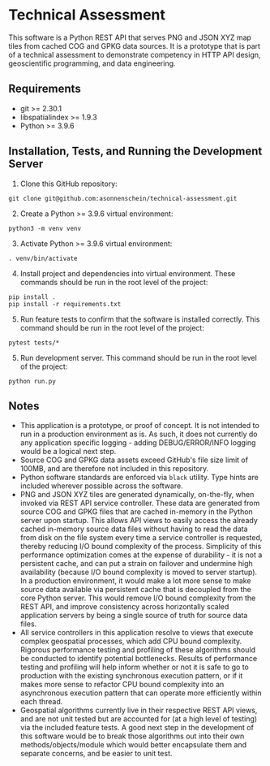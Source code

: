 # Technical Assessment
This software is a Python REST API that serves PNG and JSON XYZ map tiles from cached COG and GPKG data sources.  It is a prototype that is part of a technical assessment to demonstrate competency in HTTP API design, geoscientific programming, and data engineering.

## Requirements
- git >= 2.30.1
- libspatialindex >= 1.9.3
- Python >= 3.9.6

## Installation, Tests, and Running the Development Server
1. Clone this GitHub repository:
```
git clone git@github.com:asonnenschein/technical-assessment.git
```

2. Create a Python >= 3.9.6 virtual environment:
```
python3 -m venv venv
```

3. Activate Python >= 3.9.6 virtual environment:
```
. venv/bin/activate
```

4. Install project and dependencies into virtual environment.  These commands should be run in the root level of the project:
```
pip install .
pip install -r requirements.txt
```

5. Run feature tests to confirm that the software is installed correctly.  This command should be run in the root level of the project:
```
pytest tests/*
```

5. Run development server.  This command should be run in the root level of the project:
```
python run.py
```

## Notes
- This application is a prototype, or proof of concept.  It is not intended to run in a production environment as is.  As such, it does not currently do any application specific logging - adding DEBUG/ERROR/INFO logging would be a logical next step.
- Source COG and GPKG data assets exceed GitHub's file size limit of 100MB, and are therefore not included in this repository.
- Python software standards are enforced via `black` utility.  Type hints are included wherever possible across the software.
- PNG and JSON XYZ tiles are generated dynamically, on-the-fly, when invoked via REST API service controller.  These data are generated from source COG and GPKG files that are cached in-memory in the Python server upon startup.  This allows API views to easily access the already cached in-memory source data files without having to read the data from disk on the file system every time a service controller is requested, thereby reducing I/O bound complexity of the process.  Simplicity of this performance optimization comes at the expense of durability - it is not a persistent cache, and can put a strain on failover and undermine high availability (because I/O bound complexity is moved to server startup).  In a production environment, it would make a lot more sense to make source data available via persistent cache that is decoupled from the core Python server.  This would remove I/O bound complexity from the REST API, and improve consistency across horizontally scaled application servers by being a single source of truth for source data files.
- All service controllers in this application resolve to views that execute complex geospatial processes, which add CPU bound complexity.  Rigorous performance testing and profiling of these algorithms should be conducted to identify potential bottlenecks.  Results of performance testing and profiling will help inform whether or not it is safe to go to production with the existing synchronous execution pattern, or if it makes more sense to refactor CPU bound complexity into an asynchronous execution pattern that can operate more efficiently within each thread.
- Geospatial algorithms currently live in their respective REST API views, and are not unit tested but are accounted for (at a high level of testing) via the included feature tests.  A good next step in the development of this software would be to break those algorithms out into their own methods/objects/module which would better encapsulate them and separate concerns, and be easier to unit test.